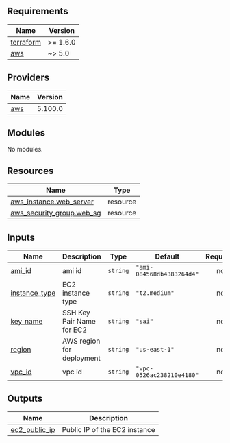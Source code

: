## Requirements

| Name | Version |
|------|---------|
| <a name="requirement_terraform"></a> [terraform](#requirement\_terraform) | >= 1.6.0 |
| <a name="requirement_aws"></a> [aws](#requirement\_aws) | ~> 5.0 |

## Providers

| Name | Version |
|------|---------|
| <a name="provider_aws"></a> [aws](#provider\_aws) | 5.100.0 |

## Modules

No modules.

## Resources

| Name | Type |
|------|------|
| [aws_instance.web_server](https://registry.terraform.io/providers/hashicorp/aws/latest/docs/resources/instance) | resource |
| [aws_security_group.web_sg](https://registry.terraform.io/providers/hashicorp/aws/latest/docs/resources/security_group) | resource |

## Inputs

| Name | Description | Type | Default | Required |
|------|-------------|------|---------|:--------:|
| <a name="input_ami_id"></a> [ami\_id](#input\_ami\_id) | ami id | `string` | `"ami-084568db4383264d4"` | no |
| <a name="input_instance_type"></a> [instance\_type](#input\_instance\_type) | EC2 instance type | `string` | `"t2.medium"` | no |
| <a name="input_key_name"></a> [key\_name](#input\_key\_name) | SSH Key Pair Name for EC2 | `string` | `"sai"` | no |
| <a name="input_region"></a> [region](#input\_region) | AWS region for deployment | `string` | `"us-east-1"` | no |
| <a name="input_vpc_id"></a> [vpc\_id](#input\_vpc\_id) | vpc id | `string` | `"vpc-0526ac238210e4180"` | no |

## Outputs

| Name | Description |
|------|-------------|
| <a name="output_ec2_public_ip"></a> [ec2\_public\_ip](#output\_ec2\_public\_ip) | Public IP of the EC2 instance |
